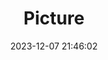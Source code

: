 ---
weight: 1
images:
- /images/edited/102.jpeg
title: Picture
date: 2023-12-07 21:46:02
tags: [luminar neo,work,person,bench]
---